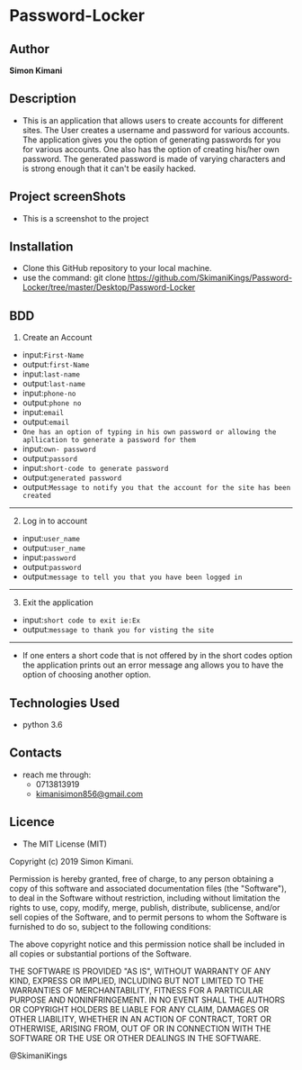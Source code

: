 # Password-Locker

## Author

**Simon Kimani**

## Description

- This is an application that allows users to create accounts for different sites. The User creates a username and password for various accounts. The application gives you the option of generating passwords for you for various accounts. One also has the option of creating his/her own password. The generated password is made of varying characters and is strong enough that it can't be easily hacked.

## Project screenShots

- This is a screenshot to the project

## Installation

- Clone this GitHub repository to your local machine.
- use the command: git clone https://github.com/SkimaniKings/Password-Locker/tree/master/Desktop/Password-Locker

## BDD

1. Create an Account

- input:`First-Name`
- output:`first-Name`
- input:`last-name`
- output:`last-name`
- input:`phone-no`
- output:`phone no`
- input:`email`
- output:`email`
- `One has an option of typing in his own password or allowing the apllication to generate a password for them`
- input:`own- password`
- output:`passord`
- input:`short-code to generate password`
- output:`generated password`
- output:`Message to notify you that the account for the site has been created`

---

2. Log in to account

- input:`user_name`
- output:`user_name`
- input:`password`
- output:`password`
- output:`message to tell you that you have been logged in`

---

3. Exit the application

- input:`short code to exit ie:Ex`
- output:`message to thank you for visting the site`

---

- If one enters a short code that is not offered by in the short codes option the application prints out an error message ang allows you to have the option of choosing another option.

## Technologies Used

- python 3.6

## Contacts

- reach me through:
  - 0713813919
  - kimanisimon856@gmail.com

## Licence

- The MIT License (MIT)

Copyright (c) 2019 Simon Kimani.

Permission is hereby granted, free of charge, to any person obtaining a copy of this software and associated documentation files (the "Software"), to deal in the Software without restriction, including without limitation the rights to use, copy, modify, merge, publish, distribute, sublicense, and/or sell copies of the Software, and to permit persons to whom the Software is furnished to do so, subject to the following conditions:

The above copyright notice and this permission notice shall be included in all copies or substantial portions of the Software.

THE SOFTWARE IS PROVIDED "AS IS", WITHOUT WARRANTY OF ANY KIND, EXPRESS OR IMPLIED, INCLUDING BUT NOT LIMITED TO THE WARRANTIES OF MERCHANTABILITY, FITNESS FOR A PARTICULAR PURPOSE AND NONINFRINGEMENT. IN NO EVENT SHALL THE AUTHORS OR COPYRIGHT HOLDERS BE LIABLE FOR ANY CLAIM, DAMAGES OR OTHER LIABILITY, WHETHER IN AN ACTION OF CONTRACT, TORT OR OTHERWISE, ARISING FROM, OUT OF OR IN CONNECTION WITH THE SOFTWARE OR THE USE OR OTHER DEALINGS IN THE SOFTWARE.

@SkimaniKings
